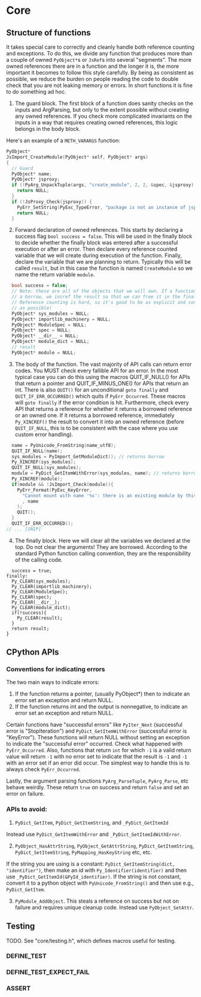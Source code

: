 # Core

## Structure of functions

It takes special care to correctly and cleanly handle both reference counting and exceptions.
To do this, we divide any function that produces more than a couple of owned ``PyObject*``s or ``JsRef``s into several "segments".
The more owned references there are in a function and the longer it is, the more important it becomes to follow this style carefully.
By being as consistent as possible, we reduce the burden on people reading the code to double check that you are not leaking memory or errors. In short functions it is fine to do something ad hoc.

1. The guard block. The first block of a function does sanity checks on the inputs and ArgParsing, but only to
the extent possible without creating any owned references. If you check more complicated invariants on the inputs in a way that requires creating owned references, this logic belongs in the body block.

Here's an example of a ``METH_VARARGS`` function:
```C
PyObject*
JsImport_CreateModule(PyObject* self, PyObject* args)
{
  // Guard
  PyObject* name;
  PyObject* jsproxy;
  if (!PyArg_UnpackTuple(args, "create_module", 2, 2, &spec, &jsproxy)) {
    return NULL;
  }
  if (!JsProxy_Check(jsproxy)) {
    PyErr_SetString(PyExc_TypeError, "package is not an instance of jsproxy");
    return NULL;
  }
```


2. Forward declaration of owned references. This starts by declaring a success flag ``bool success = false``. This will be used in the finally block to decide whether the finally block was entered after a successful execution or after an error. Then declare every reference counted variable that we will create during execution of the function. Finally, declare the variable that we are planning to return.
Typically this will be called ``result``, but in this case the function is named ``CreateModule`` so we name the return variable ``module``.

```C
  bool success = false;
  // Note: these are all of the objects that we will own. If a function returns
  // a borrow, we incref the result so that we can free it in the finally block.
  // Reference counting is hard, so it's good to be as explicit and consistent
  // as possible!
  PyObject* sys_modules = NULL;
  PyObject* importlib_machinery = NULL;
  PyObject* ModuleSpec = NULL;
  PyObject* spec = NULL;
  PyObject* __dir__ = NULL;
  PyObject* module_dict = NULL;
  // result
  PyObject* module = NULL;
  ```

3. The body of the function. The vast majority of API calls can return error codes. You MUST check every fallible API for an error. In the most typical case you can do this using the macros QUIT_IF_NULL() for APIs that return a pointer and QUIT_IF_MINUS_ONE() for APIs that return an int. There is also ``QUIT()`` for an unconditional ``goto finally`` and ``QUIT_IF_ERR_OCCURRED()`` which quits if ``PyErr_Occurred``. These macros will ``goto finally`` if the error condition is hit. Furthermore, check every API that returns a reference for whether it returns a borrowed reference or an owned one. If it returns a borrowed reference, immediately `Py_XINCREF()` the result to convert it into an owned reference (before ``QUIT_IF_NULL``, this is to be consistent with the case where you use custom error handling).

```C
  name = PyUnicode_FromString(name_utf8);
  QUIT_IF_NULL(name);
  sys_modules = PyImport_GetModuleDict(); // returns borrow
  Py_XINCREF(sys_modules);
  QUIT_IF_NULL(sys_modules);
  module = PyDict_GetItemWithError(sys_modules, name); // returns borrow
  Py_XINCREF(module);
  if(module && !JsImport_Check(module)){
    PyErr_Format(PyExc_KeyError,
      "Cannot mount with name '%s': there is an existing module by this name that was not mounted with 'pyodide.mountPackage'."
      , name
    );
    QUIT();
  }
  QUIT_IF_ERR_OCCURRED();
// ... [SNIP]
```

4. The finally block. Here we will clear all the variables we declared at the top. Do not clear the arguments! They are borrowed. According to the standard Python function calling convention, they are the responsibility of the calling code.
```
  success = true;
finally:
  Py_CLEAR(sys_modules);
  Py_CLEAR(importlib_machinery);
  Py_CLEAR(ModuleSpec);
  Py_CLEAR(spec);
  Py_CLEAR(__dir__);
  Py_CLEAR(module_dict);
  if(!success){
    Py_CLEAR(result);
  }
  return result;
}
```


## CPython APIs

### Conventions for indicating errors
The two main ways to indicate errors:
1. If the function returns a pointer, (usually PyObject*) then to indicate an error set an exception and return NULL.
2. If the function returns int and the output is nonnegative, to indicate an error set an exception and return NULL.

Certain functions have "successful errors" like ``PyIter_Next`` (successful error is "StopIteration") and ``PyDict_GetItemWithError`` (successful error is "KeyError"). These functions will return NULL without setting an exception to indicate the "successful error" occurred. Check what happened with ``PyErr_Occurred``. Also, functions that return ``int`` for which ``-1`` is a valid return value will return ``-1`` with no error set to indicate that the result is ``-1`` and ``-1`` with an error set if an error did occur. The simplest way to handle this is to always check ``PyErr_Occurred``.

Lastly, the argument parsing functions ``PyArg_ParseTuple``, ``PyArg_Parse``, etc behave weirdly. These return ``true`` on success and return ``false`` and set an error on failure.


### APIs to avoid:

1. ``PyDict_GetItem``, ``PyDict_GetItemString``, and ``_PyDict_GetItemId``

Instead use ``PyDict_GetItemWithError`` and ``_PyDict_GetItemIdWithError``.

2. ``PyObject_HasAttrString``, ``PyObject_GetAttrString``,  ``PyDict_GetItemString``, ``PyDict_SetItemString``, ``PyMapping_HasKeyString`` etc, etc.

If the string you are using is a constant: ``PyDict_GetItemString(dict, "identifier")``, then make an id with ``Py_Identifier(identifier)`` and then use ``_PyDict_GetItemId(&PyId_identifier)``. If the string is not constant, convert it to a python object with ``PyUnicode_FromString()`` and then use e.g., ``PyDict_GetItem``.

3. ``PyModule_AddObject``. This steals a reference on success but not on failure and requires unique cleanup code.
Instead use ``PyObject_SetAttr``.

## Testing
TODO.
See "core/testing.h", which defines macros useful for testing.

### DEFINE_TEST

### DEFINE_TEST_EXPECT_FAIL

### ASSERT
